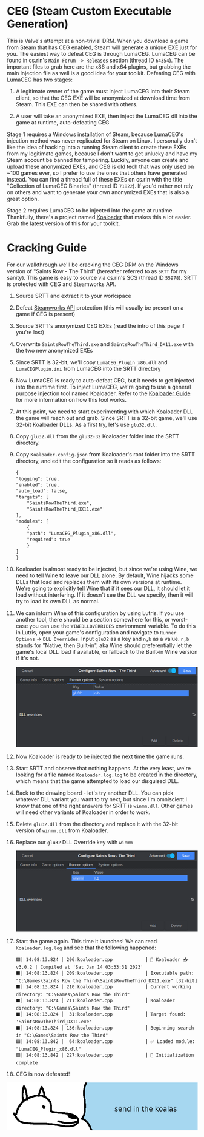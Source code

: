 # **CEG (Steam Custom Executable Generation)**

This is Valve's attempt at a non-trivial DRM. When you download a game from Steam that has CEG enabled, Steam will generate a unique EXE just for you. The easiest way to defeat CEG is through LumaCEG. LumaCEG can be found in cs.rin's `Main Forum -> Releases` section (thread ID `64354`). The important files to grab here are the x86 and x64 plugins, but grabbing the main injection file as well is a good idea for your toolkit. Defeating CEG with LumaCEG has two stages:

1. A legitimate owner of the game must inject LumaCEG into their Steam client, so that the CEG EXE will be anonymized at download time from Steam. This EXE can then be shared with others.

2. A user will take an anonymized EXE, then inject the LumaCEG dll into the game at runtime, auto-defeating CEG

Stage 1 requires a Windows installation of Steam, because LumaCEG's injection method was never replicated for Steam on Linux. I personally don't like the idea of hacking into a running Steam client to create these EXEs from my legitimate games, because I don't want to get unlucky and have my Steam account be banned for tampering. Luckily, anyone can create and upload these anonymized EXEs, and CEG is old tech that was only used on ~100 games ever, so I prefer to use the ones that others have generated instead. You can find a thread full of these EXEs on cs.rin with the title "Collection of LumaCEG Binaries" (thread ID `71822`). If you'd rather not rely on others and want to generate your own anonymized EXEs that is also a great option.

Stage 2 requires LumaCEG to be injected into the game at runtime. Thankfully, there's a project named [Koaloader](https://github.com/acidicoala/Koaloader) that makes this a lot easier. Grab the latest version of this for your toolkit.

# Cracking Guide

For our walkthrough we'll be cracking the CEG DRM on the Windows version of "Saints Row - The Third" (hereafter referred to as `SRTT` for my sanity). This game is easy to source via cs.rin's SCS (thread ID `55978`). SRTT is protected with CEG and Steamworks API.

1. Source SRTT and extract it to your workspace

2. Defeat [Steamworks API](../Steamworks-API/defeating_steamworks.md) protection (this will usually be present on a game if CEG is present)

3. Source SRTT's anonymized CEG EXEs (read the intro of this page if you're lost)

4. Overwrite `SaintsRowTheThird.exe` and `SaintsRowTheThird_DX11.exe` with the two new anonymized EXEs

5. Since SRTT is 32-bit, we'll copy `LumaCEG_Plugin_x86.dll` and `LumaCEGPlugin.ini` from LumaCEG into the SRTT directory

6. Now LumaCEG is ready to auto-defeat CEG, but it needs to get injected into the runtime first. To inject LumaCEG, we're going to use a general purpose injection tool named Koaloader. Refer to the [Koaloader Guide](../../Tools/Koaloader/koaloader.md) for more information on how this tool works.


7. At this point, we need to start experimenting with which Koaloader DLL the game will reach out and grab. Since SRTT is a 32-bit game, we'll use 32-bit Koaloader DLLs. As a first try, let's use `glu32.dll`.

8. Copy `glu32.dll` from the `glu32-32` Koaloader folder into the SRTT directory.

9. Copy `Koaloader.config.json` from Koaloader's root folder into the SRTT directory, and edit the configuration so it reads as follows:

    ```
    {
    "logging": true,
    "enabled": true,
    "auto_load": false,
    "targets": [
        "SaintsRowTheThird.exe",
        "SaintsRowTheThird_DX11.exe"
    ],
    "modules": [
        {
        "path": "LumaCEG_Plugin_x86.dll",
        "required": true
        }
    ]
    }
    ```

10. Koaloader is almost ready to be injected, but since we're using Wine, we need to tell Wine to leave our DLL alone. By default, Wine hijacks some DLLs that load and replaces them with its own versions at runtime. We're going to explicitly tell Wine that if it sees our DLL, it should let it load without interfering. If it doesn't see the DLL we specify, then it will try to load its own DLL as normal.

11. We can inform Wine of this configuration by using Lutris. If you use another tool, there should be a section somewhere for this, or worst-case you can use the `WINEDLLOVERRIDES` environment variable. To do this in Lutris, open your game's configuration and navigate to `Runner Options` -> `DLL Overrides`. Input `glu32` as a key and `n,b` as a value. `n,b` stands for "Native, then Built-in", aka Wine should preferentially let the game's local DLL load if available, or fallback to the Built-in Wine version if it's not.

    ![SRTT Glu32 DLL Override](images/SRTT-Glu32-Override.png "glu32 DLL override")

12. Now Koaloader is ready to be injected the next time the game runs.

13. Start SRTT and observe that nothing happens. At the very least, we're looking for a file named `Koaloader.log.log` to be created in the directory, which means that the game attempted to load our disguised DLL.

14. Back to the drawing board - let's try another DLL. You can pick whatever DLL variant you want to try next, but since I'm omniscient I know that one of the right answers for SRTT is `winmm.dll`. Other games will need other variants of Koaloader in order to work.

15. Delete `glu32.dll` from the directory and replace it with the 32-bit version of `winmm.dll` from Koaloader.

16. Replace our `glu32` DLL Override key with `winmm`

    ![SRTT winmm DLL Override](images/SRTT-winmm-Override.png "winmm DLL override")

17. Start the game again. This time it launches! We can read `Koaloader.log.log` and see that the following happened:

    ```
    🟩│ 14:08:13.824 │ 206:koaloader.cpp            ┃ 🐨 Koaloader 📥 v3.0.2 | Compiled at 'Sat Jan 14 03:33:31 2023'
    ⬛│ 14:08:13.824 │ 209:koaloader.cpp            ┃ Executable path: "C:\Games\Saints Row the Third\SaintsRowTheThird_DX11.exe" [32-bit]
    ⬛│ 14:08:13.824 │ 210:koaloader.cpp            ┃ Current working directory: "C:\Games\Saints Row the Third"
    ⬛│ 14:08:13.824 │ 211:koaloader.cpp            ┃ Koaloader directory: "C:\Games\Saints Row the Third"
    ⬛│ 14:08:13.824 │  31:koaloader.cpp            ┃ Target found: 'SaintsRowTheThird_DX11.exe'
    ⬛│ 14:08:13.824 │ 136:koaloader.cpp            ┃ Beginning search in "C:\Games\Saints Row the Third"
    🟩│ 14:08:13.842 │  64:koaloader.cpp            ┃ ✅ Loaded module: "LumaCEG_Plugin_x86.dll"
    🟩│ 14:08:13.842 │ 227:koaloader.cpp            ┃ 🚀 Initialization complete

    ```

18. CEG is now defeated!

![wise yote plans an attack](images/sendthekoalas.png "wise yote plans an attack")
